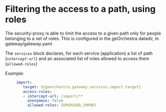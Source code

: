 # Filtering the access to a path, using roles

The security-proxy is able to limit the access to a given path only for people belonging to a set of roles.
This is configured in the geOrchestra datadir, in gateway/gateway.yaml

The `services` block declares, for each service (application) a list of path (`intercept-url`) and an associated list of roles allowed to access them (`allowed-roles`)

Example: 
```yaml
     import:
        target: ${georchestra.gateway.services.import.target}
        access-rules:
        - intercept-url: /import/**
          anonymous: false
          allowed-roles: SUPERUSER,IMPORT
```
